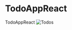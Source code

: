 # TodoAppReact
TodoAppReact
![Todos](https://github.com/Yusufefe16/TodoAppReact/assets/90358311/81b1d0ce-9b6d-459d-92d3-c96b9fc9784f)
